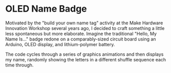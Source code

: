 OLED Name Badge
===============

Motivated by the "build your own name tag" activity at the Make Hardware Innovation Workshop several years ago, I decided to craft something a little less spontaneous but more elaborate. Imagine the traditional "Hello, My Name Is..." badge redone on a comparably-sized circuit board using an Arduino, OLED display, and lithium-polymer battery.

The code cycles through a series of graphics animations and then displays my name, randomly showing the letters in a different shuffle sequence each time through.